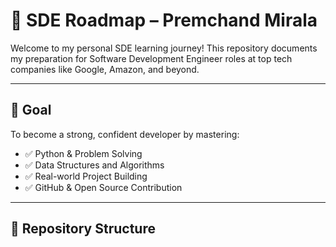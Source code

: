 # 🚀 SDE Roadmap – Premchand Mirala

Welcome to my personal SDE learning journey! This repository documents my preparation for Software Development Engineer roles at top tech companies like Google, Amazon, and beyond.

---

## 🧠 Goal

To become a strong, confident developer by mastering:
- ✅ Python & Problem Solving
- ✅ Data Structures and Algorithms
- ✅ Real-world Project Building
- ✅ GitHub & Open Source Contribution

---

## 📁 Repository Structure

